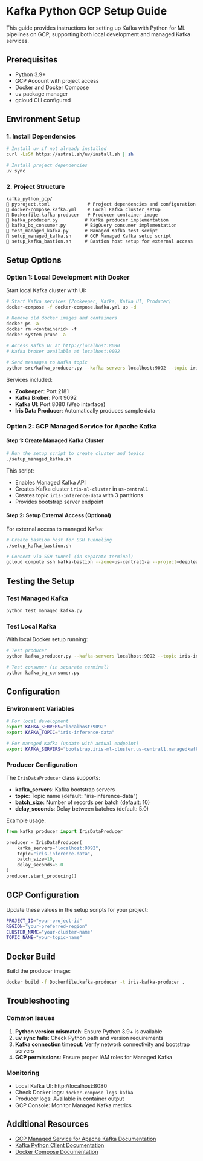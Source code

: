 # Kafka Python GCP Setup Guide

This guide provides instructions for setting up Kafka with Python for ML pipelines on GCP, supporting both local development and managed Kafka services.

## Prerequisites

- Python 3.9+
- GCP Account with project access
- Docker and Docker Compose
- uv package manager
- gcloud CLI configured

## Environment Setup

### 1. Install Dependencies

```bash
# Install uv if not already installed
curl -LsSf https://astral.sh/uv/install.sh | sh

# Install project dependencies
uv sync
```

### 2. Project Structure

```
kafka_python_gcp/
   pyproject.toml              # Project dependencies and configuration
   docker-compose.kafka.yml    # Local Kafka cluster setup
   Dockerfile.kafka-producer   # Producer container image
   kafka_producer.py          # Kafka producer implementation
   kafka_bq_consumer.py       # BigQuery consumer implementation
   test_managed_kafka.py      # Managed Kafka test script
   setup_managed_kafka.sh     # GCP Managed Kafka setup script
   setup_kafka_bastion.sh     # Bastion host setup for external access
```

## Setup Options

### Option 1: Local Development with Docker

Start local Kafka cluster with UI:

```bash
# Start Kafka services (Zookeeper, Kafka, Kafka UI, Producer)
docker-compose -f docker-compose.kafka.yml up -d

# Remove old docker images and containers
docker ps -a
docker rm <containerid> -f
docker system prune -a

# Access Kafka UI at http://localhost:8080
# Kafka broker available at localhost:9092

# Send messages to Kafka topic
python src/kafka_producer.py --kafka-servers localhost:9092 --topic iris-inference-data
```

Services included:
- **Zookeeper**: Port 2181
- **Kafka Broker**: Port 9092
- **Kafka UI**: Port 8080 (Web interface)
- **Iris Data Producer**: Automatically produces sample data


### Option 2: GCP Managed Service for Apache Kafka

#### Step 1: Create Managed Kafka Cluster

```bash
# Run the setup script to create cluster and topics
./setup_managed_kafka.sh
```

This script:
- Enables Managed Kafka API
- Creates Kafka cluster `iris-ml-cluster` in `us-central1`
- Creates topic `iris-inference-data` with 3 partitions
- Provides bootstrap server endpoint

#### Step 2: Setup External Access (Optional)

For external access to managed Kafka:

```bash
# Create bastion host for SSH tunneling
./setup_kafka_bastion.sh

# Connect via SSH tunnel (in separate terminal)
gcloud compute ssh kafka-bastion --zone=us-central1-a --project=deeplearning-sahil -- -L 9092:bootstrap.iris-ml-cluster.us-central1.managedkafka.deeplearning-sahil.cloud.goog:9092 -N
```

## Testing the Setup

### Test Managed Kafka

```bash
python test_managed_kafka.py
```

### Test Local Kafka

With local Docker setup running:

```bash
# Test producer
python kafka_producer.py --kafka-servers localhost:9092 --topic iris-inference-data

# Test consumer (in separate terminal)
python kafka_bq_consumer.py
```

## Configuration

### Environment Variables

```bash
# For local development
export KAFKA_SERVERS="localhost:9092"
export KAFKA_TOPIC="iris-inference-data"

# For managed Kafka (update with actual endpoint)
export KAFKA_SERVERS="bootstrap.iris-ml-cluster.us-central1.managedkafka.deeplearning-sahil.cloud.goog:9092"
```

### Producer Configuration

The `IrisDataProducer` class supports:
- **kafka_servers**: Kafka bootstrap servers
- **topic**: Topic name (default: "iris-inference-data")
- **batch_size**: Number of records per batch (default: 10)
- **delay_seconds**: Delay between batches (default: 5.0)

Example usage:
```python
from kafka_producer import IrisDataProducer

producer = IrisDataProducer(
    kafka_servers="localhost:9092",
    topic="iris-inference-data",
    batch_size=10,
    delay_seconds=5.0
)
producer.start_producing()
```

## GCP Configuration

Update these values in the setup scripts for your project:

```bash
PROJECT_ID="your-project-id"
REGION="your-preferred-region"
CLUSTER_NAME="your-cluster-name"
TOPIC_NAME="your-topic-name"
```

## Docker Build

Build the producer image:

```bash
docker build -f Dockerfile.kafka-producer -t iris-kafka-producer .
```

## Troubleshooting

### Common Issues

1. **Python version mismatch**: Ensure Python 3.9+ is available
2. **uv sync fails**: Check Python path and version requirements
3. **Kafka connection timeout**: Verify network connectivity and bootstrap servers
4. **GCP permissions**: Ensure proper IAM roles for Managed Kafka

### Monitoring

- Local Kafka UI: http://localhost:8080
- Check Docker logs: `docker-compose logs kafka`
- Producer logs: Available in container output
- GCP Console: Monitor Managed Kafka metrics

## Additional Resources

- [GCP Managed Service for Apache Kafka Documentation](https://cloud.google.com/managed-kafka/docs)
- [Kafka Python Client Documentation](https://kafka-python.readthedocs.io/)
- [Docker Compose Documentation](https://docs.docker.com/compose/)